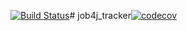 [![Build Status](https://travis-ci.com/LARAVISH/job4j_tracker.svg?branch=master)](https://travis-ci.com/LARAVISH/job4j_tracker)# job4j_tracker[![codecov](https://codecov.io/gh/LARAVISH/job4j_tracker/branch/master/graph/badge.svg)](https://codecov.io/gh/LARAVISH/job4j_tracker) 